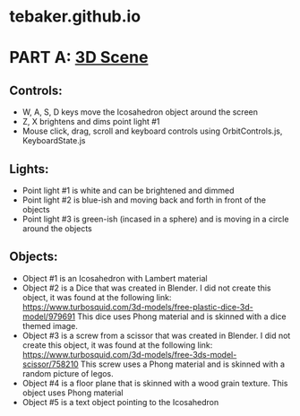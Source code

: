 # tebaker.github.io

# PART A: [3D Scene](tebaker.github.io/hw1/partA.html)
  ## Controls:
  * W, A, S, D keys move the Icosahedron object around the screen
  * Z, X brightens and dims point light #1
  * Mouse click, drag, scroll and keyboard controls using OrbitControls.js, KeyboardState.js
    
  ## Lights:
  * Point light #1 is white and can be brightened and dimmed
  * Point light #2 is blue-ish and moving back and forth in front of the objects
  * Point light #3 is green-ish (incased in a sphere) and is moving in a circle around the objects
   
  ## Objects:
  * Object #1 is an Icosahedron with Lambert material
  * Object #2 is a Dice that was created in Blender. I did not create this object, it was found at the following link:
        https://www.turbosquid.com/3d-models/free-plastic-dice-3d-model/979691
           This dice uses Phong material and is skinned with a dice themed image.
  * Object #3 is a screw from a scissor that was created in Blender. I did not create this object, it was found at the following link:
        https://www.turbosquid.com/3d-models/free-3ds-model-scissor/758210
           This screw uses a Phong material and is skinned with a random picture of legos.
  * Object #4 is a floor plane that is skinned with a wood grain texture. This object uses Phong material
  * Object #5 is a text object pointing to the Icosahedron